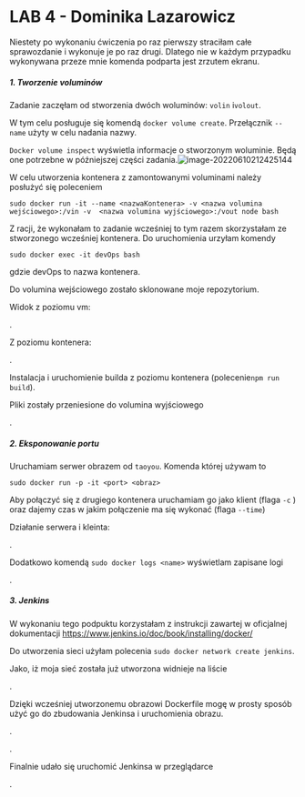# LAB 4 - Dominika Lazarowicz

Niestety po wykonaniu ćwiczenia po raz pierwszy straciłam całe sprawozdanie i wykonuje je po raz drugi.  Dlatego nie w każdym przypadku wykonywana przeze mnie komenda podparta jest zrzutem ekranu.



##### 1.	Tworzenie voluminów

Zadanie zaczęłam od stworzenia dwóch woluminów:  `volin` i`volout`. 

W tym celu posługuje się komendą `docker volume create`. Przełącznik `--name` użyty w celu nadania nazwy.



 `Docker volume inspect` wyświetla informacje o stworzonym woluminie. Będą one potrzebne w późniejszej części zadania.![image-20220610212425144](C:\Users\dominika.lazarowicz\source\repos\priv\MDO2022_S\ITE\GCL05\DL299976\Lab4\1)



W celu utworzenia kontenera z zamontowanymi voluminami należy posłużyć się poleceniem 

`sudo docker run -it --name <nazwaKontenera> -v <nazwa volumina wejściowego>:/vin -v  <nazwa volumina wyjściowego>:/vout node bash`

Z racji, że wykonałam to zadanie wcześniej to tym razem skorzystałam ze stworzonego wcześniej kontenera. Do uruchomienia urzyłam komendy

`sudo docker exec -it devOps bash`

gdzie devOps to nazwa kontenera.



Do volumina wejściowego zostało sklonowane moje repozytorium.

Widok z poziomu vm:

.

Z poziomu kontenera:

.



Instalacja i uruchomienie builda z poziomu kontenera (polecenie`npm run build`).

Pliki zostały przeniesione do volumina wyjściowego

.

##### 2.	Eksponowanie portu

Uruchamiam serwer obrazem od `taoyou`. Komenda której używam to 

`sudo docker run -p -it <port> <obraz>`

Aby połączyć się z drugiego kontenera uruchamiam go jako klient (flaga `-c` )  oraz dajemy czas w jakim połączenie ma się wykonać (flaga `--time`)



Działanie serwera i kleinta:

.



Dodatkowo komendą `sudo docker logs <name>` wyświetlam zapisane logi

.

##### 3.	Jenkins

W wykonaniu tego podpuktu korzystałam z instrukcji zawartej w oficjalnej dokumentacji  https://www.jenkins.io/doc/book/installing/docker/ 

Do utworzenia sieci użyłam polecenia `sudo docker network create jenkins`. 

Jako, iż moja sieć została już utworzona widnieje na liście

.



Dzięki wcześniej utworzonemu obrazowi Dockerfile mogę w prosty sposób użyć go do zbudowania Jenkinsa i uruchomienia obrazu.

.

.



Finalnie udało się uruchomić Jenkinsa w przeglądarce

.